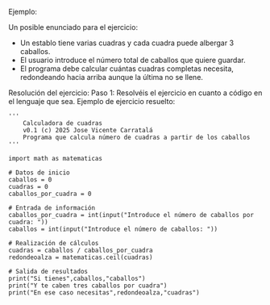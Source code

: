 
Ejemplo:

Un posible enunciado para el ejercicio:
- Un establo tiene varias cuadras y cada cuadra puede albergar 3 caballos.
- El usuario introduce el número total de caballos que quiere guardar.
- El programa debe calcular cuántas cuadras completas necesita, redondeando hacia arriba aunque la última no se llene.

Resolución del ejercicio:
Paso 1:
Resolvéis el ejercicio en cuanto a código en el lenguaje que sea.
Ejemplo de ejercicio resuelto:

```
''' 
    Calculadora de cuadras
    v0.1 (c) 2025 Jose Vicente Carratalá
    Programa que calcula número de cuadras a partir de los caballos
'''

import math as matematicas

# Datos de inicio
caballos = 0
cuadras = 0
caballos_por_cuadra = 0

# Entrada de información
caballos_por_cuadra = int(input("Introduce el número de caballos por cuadra: "))
caballos = int(input("Introduce el número de caballos: "))

# Realización de cálculos
cuadras = caballos / caballos_por_cuadra
redondeoalza = matematicas.ceil(cuadras)

# Salida de resultados
print("Si tienes",caballos,"caballos")
print("Y te caben tres caballos por cuadra")
print("En ese caso necesitas",redondeoalza,"cuadras")


```

